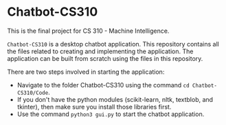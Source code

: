 # Chatbot-CS310
This is the final project for CS 310 - Machine Intelligence. 


`Chatbot-CS310` is a desktop chatbot application. This repository
contains all the files related to creating and implementing the application. The
application can be built from scratch using the files in this repository.

There are two steps involved in starting the application:
* Navigate to the folder Chatbot-CS310 using the command `cd Chatbot-CS310/Code`.
* If you don't have the python modules (scikit-learn, nltk, textblob, and tkinter), then make sure you install those libraries first.
* Use the command `python3 gui.py` to start the chatbot application.
